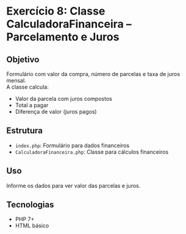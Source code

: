 # Exercício 8: Classe CalculadoraFinanceira – Parcelamento e Juros

## Objetivo
Formulário com valor da compra, número de parcelas e taxa de juros mensal.  
A classe calcula:  
- Valor da parcela com juros compostos  
- Total a pagar  
- Diferença de valor (juros pagos)  

## Estrutura
- `index.php`: Formulário para dados financeiros  
- `CalculadoraFinanceira.php`: Classe para cálculos financeiros  

## Uso
Informe os dados para ver valor das parcelas e juros.

## Tecnologias
- PHP 7+
- HTML básico
